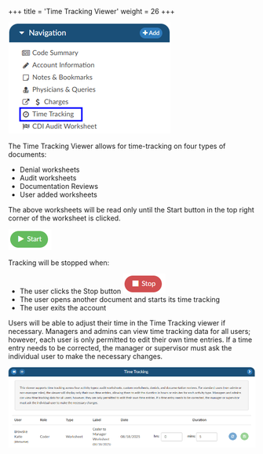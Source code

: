 +++
title = 'Time Tracking Viewer'
weight = 26
+++

![Time Tracking Viewer in the Navigation Tree](TimeTrackViewer.png)

The Time Tracking Viewer allows for time-tracking on four types of documents:
- Denial worksheets
- Audit worksheets
- Documentation Reviews
- User added worksheets

The above worksheets will be read only until the Start button in the top right corner of the worksheet is clicked. 

![Time Tracking Start Button](WrkshtTimeTrackStart.png)

Tracking will be stopped when:

- The user clicks the Stop button ![Time Tracking Stop Button](WrkshtTimeTrackStop.png)
- The user opens another document and starts its time tracking
- The user exits the account

Users will be able to adjust their time in the Time Tracking viewer if necessary. Managers and admins can view time tracking data for all users; however, each user is only permitted to edit their own time entries. If a time entry needs to be corrected, the manager or supervisor must ask the individual user to make the necessary changes.

![Time Tracking Viewer Page](TimeTrackViewPage.png)